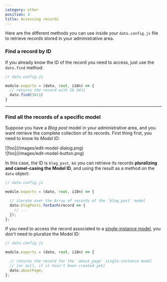 ```yaml
---
category: other
position: 3
title: Accessing records
---
```


Here are the different methods you can use inside your `dato.config.js` file to retrieve records stored in your administrative area.

### Find a record by ID

If you already know the ID of the record you need to access, just use the `dato.find` method:

```javascript
// dato.config.js

module.exports = (dato, root, i18n) => {
  // returns the record with ID 3411
  dato.find(3411)
}
```

---

### Find all the records of a specific model

Suppose you have a *Blog post* model in your administrative area, and you want retrieve the complete collection of its records. First thing first, you need to know its *Model ID*:

<div class="two">
  <div>![foo](/images/edit-model-dialog.png)</div>
  <div>![foo](/images/edit-model-button.png)</div>
</div>

In this case, the ID is `blog_post`, so you can retrieve its records **pluralizing and camel-casing the Model ID**, and using the result as a method on the `dato` object:

```javascript
// dato.config.js

module.exports = (dato, root, i18n) => {

  // iterate over the Array of records of the `blog_post` model
  dato.blogPosts.forEach(record => {
    // ...
  });
};
```

If you need to access the record associated to a [single-instance model](/schema/single-instance.html), you don't need to pluralize the Model ID:

```javascript
// dato.config.js

module.exports = (dato, root, i18n) => {

  // returns the record for the `about_page` single-instance model
  // (or null, if it hasn't been created yet)
  dato.aboutPage;
};
```

